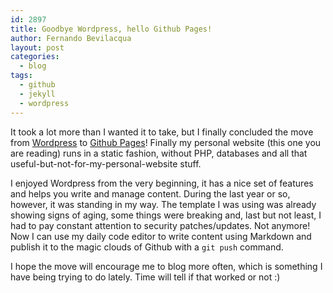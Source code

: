 ```yaml
---
id: 2897
title: Goodbye Wordpress, hello Github Pages!
author: Fernando Bevilacqua
layout: post
categories:
  - blog
tags:
  - github
  - jekyll
  - wordpress
---
```


It took a lot more than I wanted it to take, but I finally concluded the move from [Wordpress](http://wordpress.org/) to [Github Pages](https://pages.github.com/)! Finally my personal website (this one you are reading) runs in a static fashion, without PHP, databases and all that useful-but-not-for-my-personal-website stuff.

I enjoyed Wordpress from the very beginning, it has a nice set of features and helps you write and manage content. During the last year or so, however, it was standing in my way. The template I was using was already showing signs of aging, some things were breaking and, last but not least, I had to pay constant attention to security patches/updates. Not anymore! Now I can use my daily code editor to write content using Markdown and publish it to the magic clouds of Github with a `git push` command.

I hope the move will encourage me to blog more often, which is something I have being trying to do lately. Time will tell if that worked or not :)
